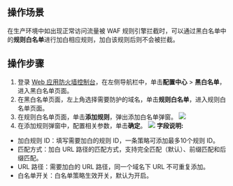 ## 操作场景
在生产环境中如出现正常访问流量被 WAF 规则引擎拦截时，可以通过黑白名单中的**规则白名单**进行加白相应规则，加白该规则后则不会被拦截。

## 操作步骤
1. 登录 [Web 应用防火墙控制台](https://console.cloud.tencent.com/guanjia/tea-iplist)，在左侧导航栏中，单击**配置中心** > **黑白名单**，进入黑白名单页面。
2. 在黑白名单页面，左上角选择需要防护的域名，单击**规则白名单**，进入规则白名单页面。
3. 在规则白名单页面，单击**添加规则**，弹出添加白名单弹窗。
![](https://qcloudimg.tencent-cloud.cn/raw/48b09284c689c64dcabcc94a5da7b0b1.png)
4. 在添加规则弹窗中，配置相关参数，单击**确定**。
![](https://qcloudimg.tencent-cloud.cn/raw/854ad20a7729626951c9db820d9a682e.png)
**字段说明:**
 - 加白规则 ID：填写需要加白的规则 ID，一条策略可添加最多10个规则 ID。
 - 匹配方式：加白 URL 路径的匹配方式，支持完全匹配（默认）、前缀匹配和后缀匹配。
 - URL 路径：需要加白的 URL 路径，同一个域名下 URL 不可重复添加。
 - 白名单开关：白名单策略生效开关，默认为开启。
